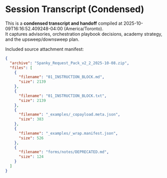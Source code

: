 # Session Transcript (Condensed)

This is a **condensed transcript and handoff** compiled at 2025-10-09T16:16:52.409248-04:00 (America/Toronto).  
It captures advisories, orchestration playbook decisions, academy strategy, and the upsweep/downsweep plan.

Included source attachment manifest:
```json
{
  "archive": "Spanky_Request_Pack_v2_2_2025-10-08.zip",
  "files": [
    {
      "filename": "01_INSTRUCTION_BLOCK.md",
      "size": 2139
    },
    {
      "filename": "01_INSTRUCTION_BLOCK.txt",
      "size": 2139
    },
    {
      "filename": "_examples/_copayload.meta.json",
      "size": 383
    },
    {
      "filename": "_examples/_wrap.manifest.json",
      "size": 526
    },
    {
      "filename": "forms/notes/DEPRECATED.md",
      "size": 124
    }
  ]
}
```
